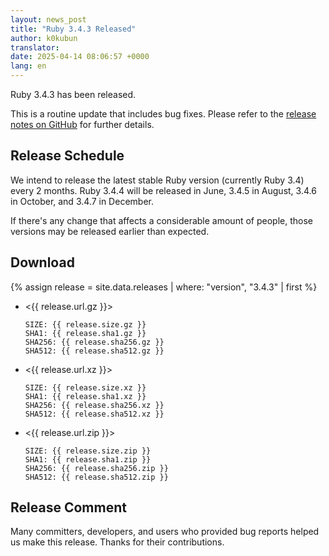 ```yaml
---
layout: news_post
title: "Ruby 3.4.3 Released"
author: k0kubun
translator:
date: 2025-04-14 08:06:57 +0000
lang: en
---
```


Ruby 3.4.3 has been released.

This is a routine update that includes bug fixes. Please refer to the
[release notes on GitHub](https://github.com/ruby/ruby/releases/tag/v3_4_3) for further details.

## Release Schedule

We intend to release the latest stable Ruby version (currently Ruby 3.4) every 2 months.
Ruby 3.4.4 will be released in June, 3.4.5 in August, 3.4.6 in October, and 3.4.7 in December.

If there's any change that affects a considerable amount of people, those versions may be released earlier than expected.

## Download

{% assign release = site.data.releases | where: "version", "3.4.3" | first %}

* <{{ release.url.gz }}>

      SIZE: {{ release.size.gz }}
      SHA1: {{ release.sha1.gz }}
      SHA256: {{ release.sha256.gz }}
      SHA512: {{ release.sha512.gz }}

* <{{ release.url.xz }}>

      SIZE: {{ release.size.xz }}
      SHA1: {{ release.sha1.xz }}
      SHA256: {{ release.sha256.xz }}
      SHA512: {{ release.sha512.xz }}

* <{{ release.url.zip }}>

      SIZE: {{ release.size.zip }}
      SHA1: {{ release.sha1.zip }}
      SHA256: {{ release.sha256.zip }}
      SHA512: {{ release.sha512.zip }}

## Release Comment

Many committers, developers, and users who provided bug reports helped us make this release.
Thanks for their contributions.
